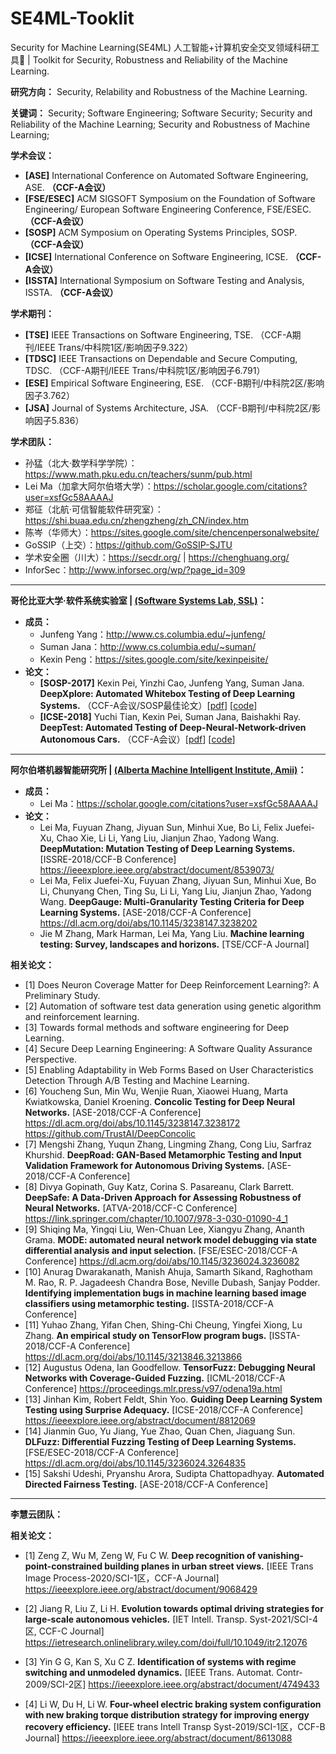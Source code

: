 # SE4ML-Tooklit
Security for Machine Learning(SE4ML) 人工智能+计算机安全交叉领域科研工具🔧 | Toolkit for Security, Robustness and Reliability of the Machine Learning.

**研究方向：** Security, Relability and Robustness of the Machine Learning.

**关键词：** Security; Software Engineering; Software Security; Security and Reliability of the Machine Learning; Security and Robustness of Machine Learning;



**学术会议：**

- **[ASE]** International Conference on Automated Software Engineering, ASE. **（CCF-A会议）**
- **[FSE/ESEC]** ACM SIGSOFT Symposium on the Foundation of Software Engineering/ European Software Engineering Conference, FSE/ESEC. **（CCF-A会议）**
- **[SOSP]** ACM Symposium on Operating Systems Principles, SOSP. **（CCF-A会议）**
- **[ICSE]** International Conference on Software Engineering, ICSE. **（CCF-A会议）** 
- **[ISSTA]** International Symposium on Software Testing and Analysis, ISSTA. **（CCF-A会议）**



**学术期刊：**

- **[TSE]** IEEE Transactions on Software Engineering, TSE. （CCF-A期刊/IEEE Trans/中科院1区/影响因子9.322）
- **[TDSC]** IEEE Transactions on Dependable and Secure Computing, TDSC. （CCF-A期刊/IEEE Trans/中科院1区/影响因子6.791）
- **[ESE]** Empirical Software Engineering, ESE. （CCF-B期刊/中科院2区/影响因子3.762）
- **[JSA]** Journal of Systems Architecture, JSA. （CCF-B期刊/中科院2区/影响因子5.836）





**学术团队：**

- 孙猛（北大·数学科学学院）：https://www.math.pku.edu.cn/teachers/sunm/pub.html
- Lei Ma（加拿大阿尔伯塔大学）：https://scholar.google.com/citations?user=xsfGc58AAAAJ 
- 郑征（北航·可信智能软件研究室）：https://shi.buaa.edu.cn/zhengzheng/zh_CN/index.htm 
- 陈岑（华师大）：https://sites.google.com/site/chencenpersonalwebsite/ 
- GoSSIP（上交）：https://github.com/GoSSIP-SJTU
- 学术安全圈（川大）：https://secdr.org/ | https://chenghuang.org/
- InforSec：http://www.inforsec.org/wp/?page_id=309


---

**哥伦比亚大学·软件系统实验室 | [(Software Systems Lab, SSL)](https://systems.cs.columbia.edu/)：**

- **成员：**
  - Junfeng Yang：http://www.cs.columbia.edu/~junfeng/
  - Suman Jana：http://www.cs.columbia.edu/~suman/
  - Kexin Peng：https://sites.google.com/site/kexinpeisite/
- **论文：**
  - **[SOSP-2017]** Kexin Pei, Yinzhi Cao, Junfeng Yang, Suman Jana. **DeepXplore: Automated Whitebox Testing of Deep Learning Systems.** （CCF-A会议/SOSP最佳论文）[[pdf](https://arxiv.org/abs/1705.06640)] [[code](https://github.com/peikexin9/deepxplore)]
  - **[ICSE-2018]** Yuchi Tian, Kexin Pei, Suman Jana, Baishakhi Ray. **DeepTest: Automated Testing of Deep-Neural-Network-driven Autonomous Cars.** （CCF-A会议）[[pdf](https://arxiv.org/abs/1708.08559)] [[code](https://github.com/ARiSE-Lab/deepTest)]

---

**阿尔伯塔机器智能研究所 | [(Alberta Machine Intelligent Institute, Amii)](https://www.amii.ca/about/our-people/)：**

- **成员：**
  - Lei Ma：https://scholar.google.com/citations?user=xsfGc58AAAAJ 
- **论文：**
  - Lei Ma, Fuyuan Zhang, Jiyuan Sun, Minhui Xue, Bo Li, Felix Juefei-Xu, Chao Xie, Li Li, Yang Liu, Jianjun Zhao, Yadong Wang. **DeepMutation: Mutation Testing of Deep Learning Systems.** [ISSRE-2018/CCF-B Conference]
    https://ieeexplore.ieee.org/abstract/document/8539073/
  - Lei Ma, Felix Juefei-Xu, Fuyuan Zhang, Jiyuan Sun, Minhui Xue, Bo Li, Chunyang Chen, Ting Su, Li Li, Yang Liu, Jianjun Zhao, Yadong Wang. **DeepGauge: Multi-Granularity Testing Criteria for Deep Learning Systems.** [ASE-2018/CCF-A Conference]
    https://dl.acm.org/doi/abs/10.1145/3238147.3238202   
  - Jie M Zhang, Mark Harman, Lei Ma, Yang Liu. **Machine learning testing: Survey, landscapes and horizons.** [TSE/CCF-A Journal]





**相关论文：**

- [1] Does Neuron Coverage Matter for Deep Reinforcement Learning?: A Preliminary Study.
- [2] Automation of software test data generation using genetic algorithm and reinforcement learning.
- [3] Towards formal methods and software engineering for Deep Learning.
- [4] Secure Deep Learning Engineering: A Software Quality Assurance Perspective.
- [5] Enabling Adaptability in Web Forms Based on User Characteristics Detection Through A/B Testing and Machine Learning.
- [6] Youcheng Sun, Min Wu, Wenjie Ruan, Xiaowei Huang, Marta Kwiatkowska, Daniel Kroening. **Concolic Testing for Deep Neural Networks.** [ASE-2018/CCF-A Conference]
  https://dl.acm.org/doi/abs/10.1145/3238147.3238172
  https://github.com/TrustAI/DeepConcolic
- [7] Mengshi Zhang, Yuqun Zhang, Lingming Zhang, Cong Liu, Sarfraz Khurshid. **DeepRoad: GAN-Based Metamorphic Testing and Input Validation Framework for Autonomous Driving Systems.** [ASE-2018/CCF-A Conference]
- [8] Divya Gopinath, Guy Katz, Corina S. Pasareanu, Clark Barrett. **DeepSafe: A Data-Driven Approach for Assessing Robustness of Neural Networks.** [ATVA-2018/CCF-C Conference]
  https://link.springer.com/chapter/10.1007/978-3-030-01090-4_1
- [9] Shiqing Ma, Yingqi Liu, Wen-Chuan Lee, Xiangyu Zhang, Ananth Grama. **MODE: automated neural network model debugging via state differential analysis and input selection.** [FSE/ESEC-2018/CCF-A Conference]
  https://dl.acm.org/doi/abs/10.1145/3236024.3236082
- [10] Anurag Dwarakanath, Manish Ahuja, Samarth Sikand, Raghotham M. Rao, R. P. Jagadeesh Chandra Bose, Neville Dubash, Sanjay Podder. **Identifying implementation bugs in machine learning based image classifiers using metamorphic testing.** [ISSTA-2018/CCF-A Conference]
- [11] Yuhao Zhang, Yifan Chen, Shing-Chi Cheung, Yingfei Xiong, Lu Zhang. **An empirical study on TensorFlow program bugs.** [ISSTA-2018/CCF-A Conference]
  https://dl.acm.org/doi/abs/10.1145/3213846.3213866
- [12] Augustus Odena, Ian Goodfellow. **TensorFuzz: Debugging Neural Networks with Coverage-Guided Fuzzing.** [ICML-2018/CCF-A Conference]
  https://proceedings.mlr.press/v97/odena19a.html
- [13] Jinhan Kim, Robert Feldt, Shin Yoo. **Guiding Deep Learning System Testing using Surprise Adequacy.** [ICSE-2018/CCF-A Conference]
  https://ieeexplore.ieee.org/abstract/document/8812069
- [14] Jianmin Guo, Yu Jiang, Yue Zhao, Quan Chen, Jiaguang Sun. **DLFuzz: Differential Fuzzing Testing of Deep Learning Systems.** [FSE/ESEC-2018/CCF-A Conference]
  https://dl.acm.org/doi/abs/10.1145/3236024.3264835
- [15] Sakshi Udeshi, Pryanshu Arora, Sudipta Chattopadhyay. **Automated Directed Fairness Testing.** [ASE-2018/CCF-A Conference]

---

**李慧云团队：**

**相关论文：**

- [1] Zeng Z, Wu M, Zeng W, Fu C W. **Deep recognition of vanishing-point-constrained building planes in urban street views.** [IEEE Trans Image Process-2020/SCI-1区，CCF-A Journal]
  https://ieeexplore.ieee.org/abstract/document/9068429
- [2] Jiang R, Liu Z, Li H. **Evolution towards optimal driving strategies for large‐scale autonomous vehicles.** [IET Intell. Transp. Syst-2021/SCI-4区, CCF-C Journal]
  https://ietresearch.onlinelibrary.wiley.com/doi/full/10.1049/itr2.12076
- [3] Yin G G, Kan S, Xu C Z. **Identification of systems with regime switching and unmodeled dynamics.** [IEEE Trans. Automat. Contr-2009/SCI-2区] 
  https://ieeexplore.ieee.org/abstract/document/4749433


- [4] Li W, Du H, Li W. **Four-wheel electric braking system configuration with new braking torque distribution strategy for improving energy recovery efficiency.** [IEEE trans Intell Transp Syst-2019/SCI-1区，CCF-B Journal]
  https://ieeexplore.ieee.org/abstract/document/8613088

  ​

  ​

